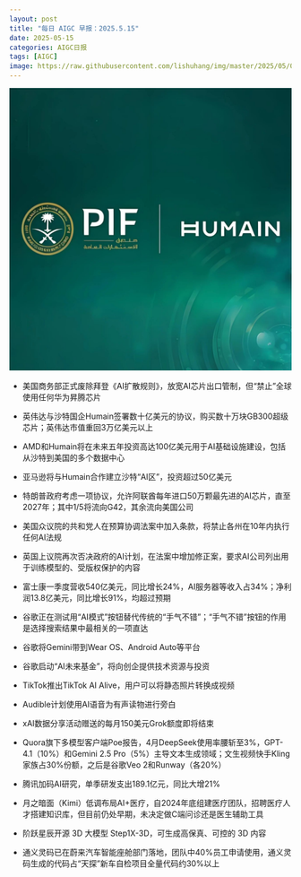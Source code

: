 ```yaml
---
layout: post
title: "每日 AIGC 早报：2025.5.15"
date: 2025-05-15
categories: AIGC日报
tags: [AIGC]
image: https://raw.githubusercontent.com/lishuhang/img/master/2025/05/0515-d.jpg
---
```


![封面图](https://raw.githubusercontent.com/lishuhang/img/master/2025/05/0515-d.jpg)

  - 美国商务部正式废除拜登《AI扩散规则》，放宽AI芯片出口管制，但“禁止”全球使用任何华为昇腾芯片

  - 英伟达与沙特国企Humain签署数十亿美元的协议，购买数十万块GB300超级芯片；英伟达市值重回3万亿美元以上

  - AMD和Humain将在未来五年投资高达100亿美元用于AI基础设施建设，包括从沙特到美国的多个数据中心

  - 亚马逊将与Humain合作建立沙特“AI区”，投资超过50亿美元

  - 特朗普政府考虑一项协议，允许阿联酋每年进口50万颗最先进的AI芯片，直至2027年；其中1/5将流向G42，其余流向美国公司

  - 美国众议院的共和党人在预算协调法案中加入条款，将禁止各州在10年内执行任何AI法规

  - 英国上议院再次否决政府的AI计划，在法案中增加修正案，要求AI公司列出用于训练模型的、受版权保护的内容

  - 富士康一季度营收540亿美元，同比增长24%，AI服务器等收入占34%；净利润13.8亿美元，同比增长91%，均超过预期

  - 谷歌正在测试用“AI模式”按钮替代传统的“手气不错”；“手气不错”按钮的作用是选择搜索结果中最相关的一项直达

  - 谷歌将Gemini带到Wear OS、Android Auto等平台

  - 谷歌启动“AI未来基金”，将向创企提供技术资源与投资

  - TikTok推出TikTok AI Alive，用户可以将静态照片转换成视频

  - Audible计划使用AI语音为有声读物进行旁白

  - xAI数据分享活动赠送的每月150美元Grok额度即将结束

  - Quora旗下多模型客户端Poe报告，4月DeepSeek使用率腰斩至3%，GPT-4.1（10%）和Gemini 2.5 Pro（5%）主导文本生成领域；文生视频快手Kling家族占30%份额，之后是谷歌Veo 2和Runway（各20%）

  - 腾讯加码AI研究，单季研发支出189.1亿元，同比大增21%

  - 月之暗面（Kimi）低调布局AI+医疗，自2024年底组建医疗团队，招聘医疗人才搭建知识库，但目前仍处早期，未决定做C端问诊还是医生辅助工具

  - 阶跃星辰开源 3D 大模型 Step1X-3D，可生成高保真、可控的 3D 内容

  - 通义灵码已在蔚来汽车智能座舱部门落地，团队中40%员工申请使用，通义灵码生成的代码占“天探”新车自检项目全量代码约30%以上
